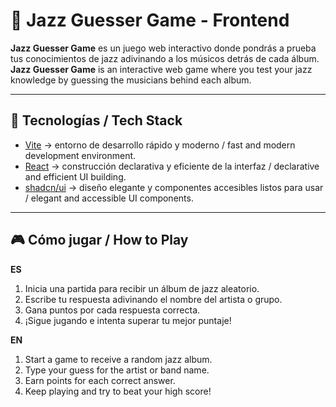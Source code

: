 # 🎷 Jazz Guesser Game - Frontend  

**Jazz Guesser Game** es un juego web interactivo donde pondrás a prueba tus conocimientos de jazz adivinando a los músicos detrás de cada álbum.  
**Jazz Guesser Game** is an interactive web game where you test your jazz knowledge by guessing the musicians behind each album.  

---

## 🚀 Tecnologías / Tech Stack  

- [Vite](https://vite.dev/) → entorno de desarrollo rápido y moderno / fast and modern development environment.  
- [React](https://es.react.dev/) → construcción declarativa y eficiente de la interfaz / declarative and efficient UI building.  
- [shadcn/ui](https://ui.shadcn.com/) → diseño elegante y componentes accesibles listos para usar / elegant and accessible UI components.  

---

## 🎮 Cómo jugar / How to Play  

**ES**  
1. Inicia una partida para recibir un álbum de jazz aleatorio.  
2. Escribe tu respuesta adivinando el nombre del artista o grupo.  
3. Gana puntos por cada respuesta correcta.  
4. ¡Sigue jugando e intenta superar tu mejor puntaje!  

**EN**  
1. Start a game to receive a random jazz album.  
2. Type your guess for the artist or band name.  
3. Earn points for each correct answer.  
4. Keep playing and try to beat your high score!  
